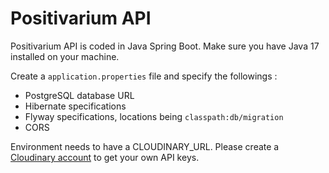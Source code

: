 # Positivarium API

Positivarium API is coded in Java Spring Boot. Make sure you have Java 17 installed on your machine.

Create a `application.properties` file and specify the followings :
- PostgreSQL database URL
- Hibernate specifications
- Flyway specifications, locations being `classpath:db/migration`
- CORS

Environment needs to have a CLOUDINARY_URL. Please create a [Cloudinary account](https://cloudinary.com/) to get your own API keys.

